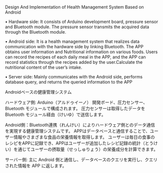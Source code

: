Design And Implementation of Health Management System Based on Android

• Hardware side: It consists of Arduino development board, pressure sensor and Bluetooth module. The pressure sensor transmits the acquired
data through the Bluetooth module.

• Android side: It is a health management system that realizes data communication with the hardware side by linking Bluetooth. The APP obtains
user information and Nutritional information on various foods. Users can record the recipes of each daily meal in the APP, and the APP can record
statistics through the recipes added by the user.Calculate the nutritional content of the user’s intake.

• Server side: Mainly communicates with the Android side, performs database query, and returns the queried information to the APP

Androidベースの健康管理システム

ハードウェア側: Arduino（アルドゥイーノ） 開発ボード、圧力センサー、Bluetooth モジュールで構成されます。 圧力センサーは取得したデータを Bluetooth モジュール経由（けいゆ）で送信します。

Android側：Bluetooth連携（れんけい）によりハードウェア側とのデータ通信を実現する健康管理システムです。 APPはデータベースと通信することで、ユーザー情報やさまざまな食品の栄養情報を取得します。 ユーザーは毎日の食事のレシピをAPPに記録でき、APPはユーザーが追加したレシピ記録の統計（とうけい）を通じてユーザーの摂取量（せっしゅりょう）の栄養成分を計算できます。

サーバー側: 主に Android 側と通信し、データベースのクエリを実行し、クエリされた情報を APP に返します。
